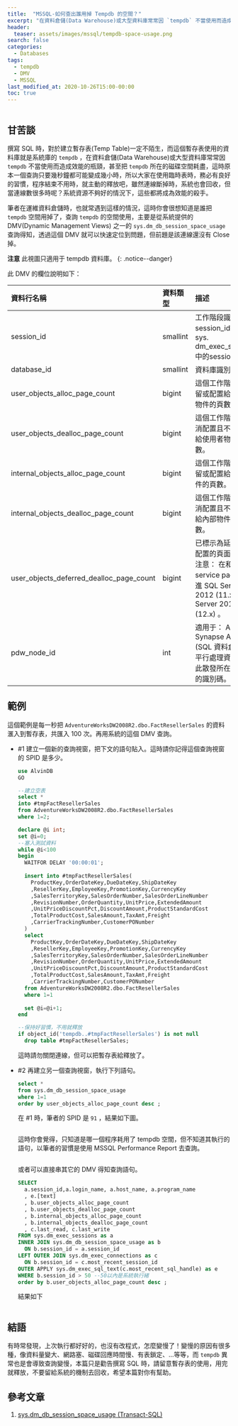 ```yaml
---
title:  "MSSQL-如何查出誰用掉 Tempdb 的空間？"
excerpt: "在資料倉儲(Data Warehouse)或大型資料庫常常因 `tempdb` 不當使用而造成效能的瓶頸，甚至把 `tempdb` 所在的磁碟空間耗盡，這時原本一個查詢只要幾秒鐘都可能變成幾小時。"
header:
  teaser: assets/images/mssql/tempdb-space-usage.png
search: false
categories: 
  - Databases
tags:
  - tempdb
  - DMV
  - MSSQL
last_modified_at: 2020-10-26T15:00-00:00
toc: true
---
```


<figure class="align-center">
  <img src="{{ site.url }}{{ site.baseurl }}/assets/images/mssql/tempdb-space-usage.png" alt="">
</figure> 

## 甘苦談

撰寫 SQL 時，對於建立暫存表(Temp Table)一定不陌生，而這個暫存表使用的資料庫就是系統庫的 `tempdb` ，在資料倉儲(Data Warehouse)或大型資料庫常常因 `tempdb` 不當使用而造成效能的瓶頸，甚至把 `tempdb` 所在的磁碟空間耗盡，這時原本一個查詢只要幾秒鐘都可能變成幾小時，所以大家在使用臨時表時，務必有良好的習慣，程序結束不用時，就主動的釋放吧，雖然連線斷掉時，系統也會回收，但當連線數很多時呢？系統資源不夠好的情況下，這些都將成為效能的殺手。

筆者在運維資料倉儲時，也就常遇到這樣的情況，這時你會很想知道是誰把 `tempdb` 空間用掉了，查詢 `tempdb` 的空間使用，主要是從系統提供的 DMV(Dynamic Management Views) 之一的 `sys.dm_db_session_space_usage` 查詢得知，透過這個 DMV 就可以快速定位到問題，但前題是該連線還沒有 Close 掉。

**注意** 此視圖只適用于 tempdb 資料庫。
{: .notice--danger}

此 DMV 的欄位說明如下：

| 資料行名稱 | 資料類型 | 描述 |
|:-----|:-----|:-------------------------|
| session_id | smallint | 工作階段識別碼。<br> session_id對應至sys. dm_exec_sessions中的session_id 。 |
| database_id | smallint | 資料庫識別碼。 |
| user_objects_alloc_page_count | bigint | 這個工作階段所保留或配置給使用者物件的頁數。 |
| user_objects_dealloc_page_count | bigint | 這個工作階段已取消配置且不再保留給使用者物件的頁數。 |
| internal_objects_alloc_page_count | bigint | 這個工作階段所保留或配置給內部物件的頁數。 |
| internal_objects_dealloc_page_count | bigint | 這個工作階段已取消配置且不再保留給內部物件的頁數。|
| user_objects_deferred_dealloc_page_count | bigint | 已標示為延後解除配置的頁面數目。<br> 注意： 在和的 service pack 中引進 SQL Server 2012 (11.x) SQL Server 2014 (12.x) 。|
| pdw_node_id | int | 適用于： Azure Synapse Analytics (SQL 資料倉儲) 、 平行處理資料倉儲<br>此散發所在之節點的識別碼。|

## 範例

這個範例是每一秒把 `AdventureWorksDW2008R2.dbo.FactResellerSales` 的資料滙入到暫存表，共匯入 100 次。再用系統的這個 DMV 查詢。

* #1 建立一個新的查詢視窗，把下文的語句貼入。這時請你記得這個查詢視窗的 SPID 是多少。

  ```sql
  use AlvinDB
  GO

  --建立空表
  select *
  into #tmpFactResellerSales
  from AdventureWorksDW2008R2.dbo.FactResellerSales
  where 1=2;

  declare @i int;
  set @i=0;
  --塞入測試資料
  while @i<100
  begin
    WAITFOR DELAY '00:00:01';  
    
    insert into #tmpFactResellerSales(
      ProductKey,OrderDateKey,DueDateKey,ShipDateKey
      ,ResellerKey,EmployeeKey,PromotionKey,CurrencyKey
      ,SalesTerritoryKey,SalesOrderNumber,SalesOrderLineNumber
      ,RevisionNumber,OrderQuantity,UnitPrice,ExtendedAmount
      ,UnitPriceDiscountPct,DiscountAmount,ProductStandardCost
      ,TotalProductCost,SalesAmount,TaxAmt,Freight
      ,CarrierTrackingNumber,CustomerPONumber	
    )
    select 
      ProductKey,OrderDateKey,DueDateKey,ShipDateKey
      ,ResellerKey,EmployeeKey,PromotionKey,CurrencyKey
      ,SalesTerritoryKey,SalesOrderNumber,SalesOrderLineNumber
      ,RevisionNumber,OrderQuantity,UnitPrice,ExtendedAmount
      ,UnitPriceDiscountPct,DiscountAmount,ProductStandardCost
      ,TotalProductCost,SalesAmount,TaxAmt,Freight
      ,CarrierTrackingNumber,CustomerPONumber
    from AdventureWorksDW2008R2.dbo.FactResellerSales
    where 1=1
    
    set @i=@i+1;
  end

  --保持好習慣，不用就釋放
  if object_id('tempdb..#tmpFactResellerSales') is not null
    drop table #tmpFactResellerSales;
  ```

  這時請勿關閉連線，但可以把暫存表給釋放了。

* #2 再建立另一個查詢視窗，執行下列語句。

  ```sql
  select *
  from sys.dm_db_session_space_usage
  where 1=1
  order by user_objects_alloc_page_count desc ;
  ```

  在 #1 時，筆者的 SPID 是 `91` ，結果如下圖。

  <a href="/assets/images/mssql/tempdb-space-usage-2.png"><img src="{{ site.url }}{{ site.baseurl }}/assets/images/mssql/tempdb-space-usage-2.png" alt=""></a>

  這時你會覺得，只知道是哪一個程序耗用了 tempdb 空間，但不知道其執行的語句，以筆者的習慣是使用 MSSQL Performance Report 去查詢。

  <figure class="align-center">
    <a href="/assets/images/mssql/tempdb-space-usage-3.png"><img src="{{ site.url }}{{ site.baseurl }}/assets/images/mssql/tempdb-space-usage-3.png" alt=""></a>
  </figure> 

  或者可以直接串其它的 DMV 得知查詢語句。

  ```sql
  SELECT  
    a.session_id,a.login_name, a.host_name, a.program_name
    , e.[text]
    , b.user_objects_alloc_page_count
    , b.user_objects_dealloc_page_count
    , b.internal_objects_alloc_page_count
    , b.internal_objects_dealloc_page_count
    , c.last_read, c.last_write
  FROM sys.dm_exec_sessions as a 
  INNER JOIN sys.dm_db_session_space_usage as b
    ON b.session_id = a.session_id
  LEFT OUTER JOIN sys.dm_exec_connections as c
    ON b.session_id = c.most_recent_session_id
  OUTER APPLY sys.dm_exec_sql_text(c.most_recent_sql_handle) as e
  WHERE b.session_id > 50 --50以內是系統執行緒
  order by b.user_objects_alloc_page_count desc ;
  ```

  結果如下

  <figure class="align-center">
    <a href="/assets/images/mssql/tempdb-space-usage-4.png"><img src="{{ site.url }}{{ site.baseurl }}/assets/images/mssql/tempdb-space-usage-4.png" alt=""></a>
  </figure> 

## 結語

有時常發現，上次執行都好好的，也沒有改程式，怎麼變慢了！變慢的原因有很多種，像資料量變大、網路塞、磁碟回應時間慢、有表鎖定、...等等，而 `tempdb` 異常也是會導致查詢變慢，本篇只是勸告撰寫 SQL 時，請留意暫存表的使用，用完就釋放，不要留給系統的機制去回收，希望本篇對你有幫助。

## 參考文章
1. [sys.dm_db_session_space_usage (Transact-SQL)](https://docs.microsoft.com/zh-tw/sql/relational-databases/system-dynamic-management-views/sys-dm-db-session-space-usage-transact-sql?view=sql-server-ver15)
